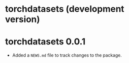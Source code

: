 # torchdatasets (development version)

# torchdatasets 0.0.1

* Added a `NEWS.md` file to track changes to the package.
